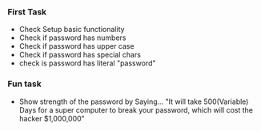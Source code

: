 ### First Task
* Check Setup basic functionality
* Check if password has numbers
* Check if password has upper case 
* Check if password has special chars
* check is password has literal "password"

### Fun task
* Show strength of the password by Saying... "It will take 500(Variable) Days for a super computer to break your password, which will cost the hacker $1,000,000"